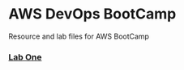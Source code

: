 # AWS DevOps BootCamp
Resource and lab files for AWS BootCamp

### [Lab One](lab1)

<!--stackedit_data:
eyJoaXN0b3J5IjpbMTUwOTA1NzA3MywzNDUzNDEzMjcsLTExNz
AxNDA1MzJdfQ==
-->